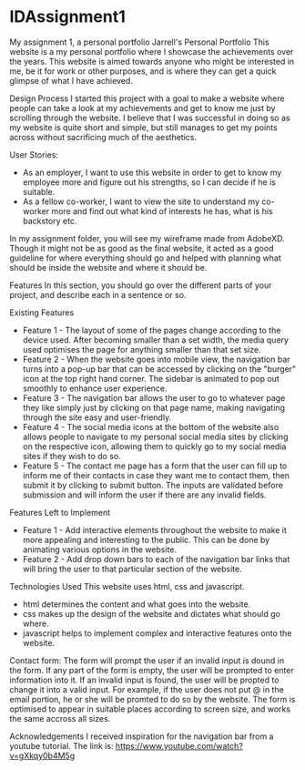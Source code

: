# IDAssignment1
My assignment 1, a personal portfolio
Jarrell's Personal Portfolio
This website is a my personal portfolio where I showcase the achievements over the years. This website is aimed towards anyone who might be interested in me, be it for work or other purposes, and is where they can get a quick glimpse of what I have achieved. 

Design Process
I started this project with a goal to make a website where people can take a look at my achievements and get to know me just by scrolling through the website.
I believe that I was successful in doing so as my website is quite short and simple, but still manages to get my points across without sacrificing much of the aesthetics.

User Stories: 
- As an employer, I want to use this website in order to get to know my employee more and figure out his strengths, so I can decide if he is suitable.
- As a fellow co-worker, I want to view the site to understand my co-worker more and find out what kind of interests he has, what is his backstory etc. 

In my assignment folder, you will see my wireframe made from AdobeXD. Though it might not be as good as the final website, it acted as a good guideline for where everything should go and helped with planning what should be inside the website and where it should be. 

Features
In this section, you should go over the different parts of your project, and describe each in a sentence or so.

Existing Features
- Feature 1 - The layout of some of the pages change according to the device used. After becoming smaller than a set width, the media query used optimises the page for anything smaller than that set size. 
- Feature 2 - When the website goes into mobile view, the navigation bar turns into a pop-up bar that can be accessed by clicking on the "burger" icon at the top right hand corner. The sidebar is animated to pop out smoothly to enhance user experience. 
- Feature 3 - The navigation bar allows the user to go to whatever page they like simply just by clicking on that page name, making navigating through the site easy and user-friendly. 
- Feature 4 - The social media icons at the bottom of the website also allows people to navigate to my personal social media sites by clicking on the respective icon, allowing them to quickly go to my social media sites if they wish to do so. 
- Feature 5 - The contact me page has a form that the user can fill up to inform me of their contacts in case they want me to contact them, then submit it by clicking to submit button. The inputs are validated before submission and will inform the user if there are any invalid fields.

Features Left to Implement
- Feature 1 - Add interactive elements throughout the website to make it more appealing and interesting to the public. This can be done by animating various options in the website.
- Feature 2 - Add drop down bars to each of the navigation bar links that will bring the user to that particular section of the website. 

Technologies Used
This website uses html, css and javascript. 
- html determines the content and what goes into the website. 
- css makes up the design of the website and dictates what should go where. 
- javascript helps to implement complex and interactive features onto the website.

Contact form:
The form will prompt the user if an invalid input is dound in the form. If any part of the form is empty, the user will be prompted to enter information into it. If an invalid input is found, the user will be propted to change it into a valid input.  For example, if the user does not put @ in the email portion, he or she will be promted to do so by the website. 
The form is optimised to appear in suitable places according to screen size, and works the same accross all sizes. 

Acknowledgements
I received inspiration for the navigation bar from a youtube tutorial. The link is: https://www.youtube.com/watch?v=gXkqy0b4M5g